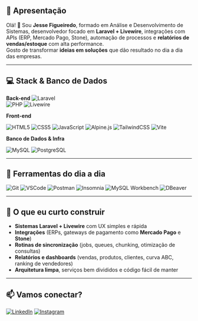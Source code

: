 ## 🚀 Apresentação

Olá! 👋 Sou **Jesse Figueiredo**, formado em Análise e Desenvolvimento de Sistemas, desenvolvedor focado em **Laravel + Livewire**, integrações com APIs (ERP, Mercado Pago, Stone), automação de processos e **relatórios de vendas/estoque** com alta performance.  
Gosto de transformar **ideias em soluções** que dão resultado no dia a dia das empresas.

---

## 💻 Stack & Banco de Dados

**Back-end**
![Laravel](https://img.shields.io/badge/Laravel-FF2D20?style=for-the-badge&logo=laravel&logoColor=white)  
![PHP](https://img.shields.io/badge/PHP-777BB4?style=for-the-badge&logo=php&logoColor=white)
![Livewire](https://img.shields.io/badge/Livewire-4E56A6?style=for-the-badge&logo=laravel&logoColor=white)

**Front-end**

![HTML5](https://img.shields.io/badge/HTML5-E34F26?style=for-the-badge&logo=html5&logoColor=white)
![CSS5](https://img.shields.io/badge/CSS5-1572B6?style=for-the-badge&logo=css3&logoColor=white)
![JavaScript](https://img.shields.io/badge/JavaScript-F7DF1E?style=for-the-badge&logo=javascript&logoColor=000)
![Alpine.js](https://img.shields.io/badge/Alpine.js-8BC0D0?style=for-the-badge&logo=alpinedotjs&logoColor=000)
![TailwindCSS](https://img.shields.io/badge/Tailwind-38B2AC?style=for-the-badge&logo=tailwind-css&logoColor=white)
![Vite](https://img.shields.io/badge/Vite-646CFF?style=for-the-badge&logo=vite&logoColor=white)

**Banco de Dados & Infra**

![MySQL](https://img.shields.io/badge/MySQL-4479A1?style=for-the-badge&logo=mysql&logoColor=white)
![PostgreSQL](https://img.shields.io/badge/PostgreSQL-316192?style=for-the-badge&logo=postgresql&logoColor=white)

---

## 🔧 Ferramentas do dia a dia

![Git](https://img.shields.io/badge/Git-F05032?style=for-the-badge&logo=git&logoColor=white)
![VSCode](https://img.shields.io/badge/VSCode-007ACC?style=for-the-badge&logo=visual-studio-code&logoColor=white)
![Postman](https://img.shields.io/badge/Postman-FF6C37?style=for-the-badge&logo=postman&logoColor=white)
![Insomnia](https://img.shields.io/badge/Insomnia-4000BF?style=for-the-badge&logo=insomnia&logoColor=white)
![MySQL Workbench](https://img.shields.io/badge/MySQL_Workbench-4479A1?style=for-the-badge&logo=mysql&logoColor=white)
![DBeaver](https://img.shields.io/badge/DBeaver-372923?style=for-the-badge&logo=dbeaver&logoColor=white)

---

## 🧠 O que eu curto construir

- **Sistemas Laravel + Livewire** com UX simples e rápida  
- **Integrações** (ERPs, gateways de pagamento como **Mercado Pago** e **Stone**)  
- **Rotinas de sincronização** (jobs, queues, chunking, otimização de consultas)  
- **Relatórios e dashboards** (vendas, produtos, clientes, curva ABC, ranking de vendedores)  
- **Arquitetura limpa**, serviços bem divididos e código fácil de manter

---

## 📫 Vamos conectar?

[![LinkedIn](https://img.shields.io/badge/LinkedIn-0A66C2?style=for-the-badge&logo=linkedin&logoColor=white)](https://www.linkedin.com/in/jessefigueiredo/)
[![Instagram](https://img.shields.io/badge/-Instagram-%23E4405F?style=for-the-badge&logo=instagram&logoColor=white)](https://www.instagram.com/jessehfcunha/)
